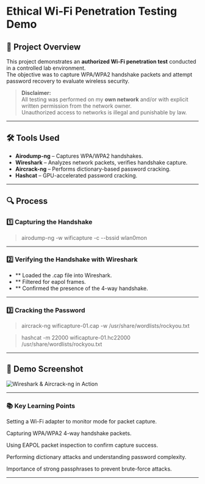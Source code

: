 # Ethical Wi-Fi Penetration Testing Demo

## 📜 Project Overview
This project demonstrates an **authorized Wi-Fi penetration test** conducted in a controlled lab environment.  
The objective was to capture WPA/WPA2 handshake packets and attempt password recovery to evaluate wireless security.

> **Disclaimer:**  
> All testing was performed on my **own network** and/or with explicit written permission from the network owner.  
> Unauthorized access to networks is illegal and punishable by law.

---

## 🛠 Tools Used
- **Airodump-ng** – Captures WPA/WPA2 handshakes.
- **Wireshark** – Analyzes network packets, verifies handshake capture.
- **Aircrack-ng** – Performs dictionary-based password cracking.
- **Hashcat** – GPU-accelerated password cracking.

---

## 🔍 Process

### 1️⃣ Capturing the Handshake

> airodump-ng -w wificapture -c --bssid  wlan0mon

---

### 2️⃣ Verifying the Handshake with Wireshark
- ** Loaded the .cap file into Wireshark.
- ** Filtered for eapol frames.
- ** Confirmed the presence of the 4-way handshake.
---
### 3️⃣ Cracking the Password

> aircrack-ng wificapture-01.cap -w /usr/share/wordlists/rockyou.txt

> hashcat -m 22000 wificapture-01.hc22000 /usr/share/wordlists/rockyou.txt

---

## 📸 Demo Screenshot
![Wireshark & Aircrack-ng in Action]()

---

### 📚 Key Learning Points
Setting a Wi-Fi adapter to monitor mode for packet capture.

Capturing WPA/WPA2 4-way handshake packets.

Using EAPOL packet inspection to confirm capture success.

Performing dictionary attacks and understanding password complexity.

Importance of strong passphrases to prevent brute-force attacks.

---

